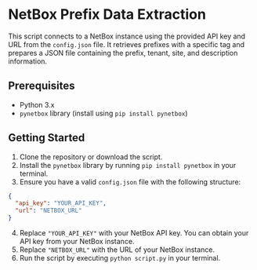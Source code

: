# NetBox Prefix Data Extraction

This script connects to a NetBox instance using the provided API key and URL from the `config.json` file. It retrieves prefixes with a specific tag and prepares a JSON file containing the prefix, tenant, site, and description information.

## Prerequisites

- Python 3.x
- `pynetbox` library (install using `pip install pynetbox`)

## Getting Started

1. Clone the repository or download the script.
2. Install the `pynetbox` library by running `pip install pynetbox` in your terminal.
3. Ensure you have a valid `config.json` file with the following structure:

```json
{
  "api_key": "YOUR_API_KEY",
  "url": "NETBOX_URL"
}
```

4. Replace `"YOUR_API_KEY"` with your NetBox API key. You can obtain your API key from your NetBox instance.
5. Replace `"NETBOX_URL"` with the URL of your NetBox instance.
6. Run the script by executing `python script.py` in your terminal.
